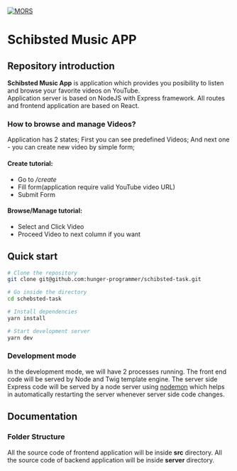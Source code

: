 [![MORS](https://www.oliviacentre.com/wp-content/uploads/2016/12/schibsted-logo.png)](https://www.oliviacentre.com/wp-content/uploads/2016/12/schibsted-logo.png)
 
# Schibsted Music APP
 

## Repository introduction

**Schibsted Music App** is application which provides you posibility to listen and browse your favorite videos on YouTube.  
Application server is based on NodeJS with Express framework. All routes and frontend application are based on React.

### How to browse and manage Videos?
Application has 2 states; First you can see predefined Videos; And next one - you can create new video by simple form;

#### Create tutorial:
* Go to */create* 
* Fill form(application require valid YouTube video URL)
* Submit Form

#### Browse/Manage tutorial:
* Select and Click Video
* Proceed Video to next column if you want

## Quick start

```bash
# Clone the repository
git clone git@github.com:hunger-programmer/schibsted-task.git

# Go inside the directory
cd schebsted-task

# Install dependencies
yarn install

# Start development server
yarn dev
```

### Development mode
In the development mode, we will have 2 processes running. The front end code will be served by Node and Twig template engine. The server side Express code will be served by a node server using [nodemon](https://nodemon.io/) which helps in automatically restarting the server whenever server side code changes.


## Documentation

### Folder Structure
All the source code of frontend application will be inside **src** directory.
All the source code of backend application will be inside **server** directory. 
